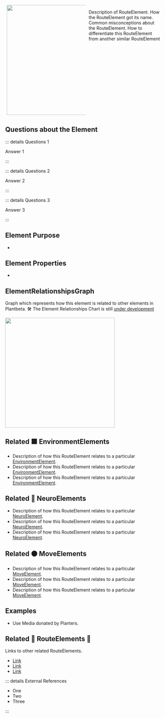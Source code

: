 
<div style="display: flex; width: %100; margin-top: 100px;">
    <div style="margin: 5px; width: 50%">
        <img height="350" width="350" src="/RoutePhoto.png"/>
    </div>
    <div style="margin: 5px; width: 50%">
        <p >Description of RouteElement. How the RouteElement got its name. Common misconceptions about the RouteElement. How to differentiate this RouteElement from another similar RouteElement</p>
    </div>
</div>

## Questions about the Element

::: details Questions 1

Answer 1

:::

::: details Questions 2

Answer 2

:::

::: details Questions 3

Answer 3

:::

## Element Purpose

- 

## Element Properties

- 

## ElementRelationshipsGraph

Graph which represents how this element is related to other elements in Plantbeta.
🛠 The Element Relationships Chart is still [under development](/development/ElementRelationshipDiagram)

<img height="350" width="350" src="/DirectedGraph_UndirectedGraph.png"/>

## Related 🟩 EnvironmentElements
- Description of how this RouteElement relates to a particular [EnvironmentElement]().
- Description of how this RouteElement relates to a particular [EnvironmentElement]().
- Description of how this RouteElement relates to a particular [EnvironmentElement]().
## Related 💜 NeuroElements
- Description of how this RouteElement relates to a particular [NeuroElement]().
- Description of how this RouteElement relates to a particular [NeuroElement]().
- Description of how this RouteElement relates to a particular [NeuroElement]().

## Related 🟠 MoveElements
- Description of how this RouteElement relates to a particular [MoveElement]().
- Description of how this RouteElement relates to a particular [MoveElement]().
- Description of how this RouteElement relates to a particular [MoveElement]().

## Examples

- Use Media donated by Planters. 

## Related 🔺 RouteElements 🔺

Links to other related RouteElements. 

- [Link]()
- [Link]()
- [Link]()

::: details External References

- One
- Two
- Three

:::

